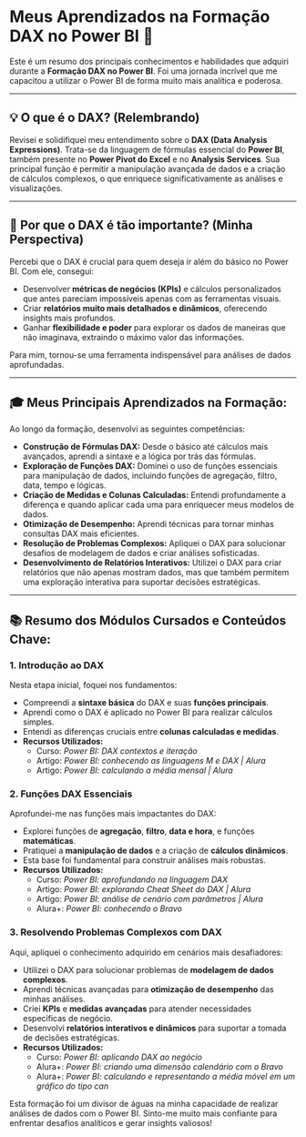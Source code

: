 # Meus Aprendizados na Formação DAX no Power BI 🚀

Este é um resumo dos principais conhecimentos e habilidades que adquiri durante a **Formação DAX no Power BI**. Foi uma jornada incrível que me capacitou a utilizar o Power BI de forma muito mais analítica e poderosa.

---

## 💡 O que é o DAX? (Relembrando)

Revisei e solidifiquei meu entendimento sobre o **DAX (Data Analysis Expressions)**. Trata-se da linguagem de fórmulas essencial do **Power BI**, também presente no **Power Pivot do Excel** e no **Analysis Services**. Sua principal função é permitir a manipulação avançada de dados e a criação de cálculos complexos, o que enriquece significativamente as análises e visualizações.

---

## 🤔 Por que o DAX é tão importante? (Minha Perspectiva)

Percebi que o DAX é crucial para quem deseja ir além do básico no Power BI. Com ele, consegui:

* Desenvolver **métricas de negócios (KPIs)** e cálculos personalizados que antes pareciam impossíveis apenas com as ferramentas visuais.
* Criar **relatórios muito mais detalhados e dinâmicos**, oferecendo insights mais profundos.
* Ganhar **flexibilidade e poder** para explorar os dados de maneiras que não imaginava, extraindo o máximo valor das informações.

Para mim, tornou-se uma ferramenta indispensável para análises de dados aprofundadas.

---

## 🎓 Meus Principais Aprendizados na Formação:

Ao longo da formação, desenvolvi as seguintes competências:

* **Construção de Fórmulas DAX:** Desde o básico até cálculos mais avançados, aprendi a sintaxe e a lógica por trás das fórmulas.
* **Exploração de Funções DAX:** Dominei o uso de funções essenciais para manipulação de dados, incluindo funções de agregação, filtro, data, tempo e lógicas.
* **Criação de Medidas e Colunas Calculadas:** Entendi profundamente a diferença e quando aplicar cada uma para enriquecer meus modelos de dados.
* **Otimização de Desempenho:** Aprendi técnicas para tornar minhas consultas DAX mais eficientes.
* **Resolução de Problemas Complexos:** Apliquei o DAX para solucionar desafios de modelagem de dados e criar análises sofisticadas.
* **Desenvolvimento de Relatórios Interativos:** Utilizei o DAX para criar relatórios que não apenas mostram dados, mas que também permitem uma exploração interativa para suportar decisões estratégicas.

---

## 📚 Resumo dos Módulos Cursados e Conteúdos Chave:

### 1. Introdução ao DAX
Nesta etapa inicial, foquei nos fundamentos:
* Compreendi a **sintaxe básica** do DAX e suas **funções principais**.
* Aprendi como o DAX é aplicado no Power BI para realizar cálculos simples.
* Entendi as diferenças cruciais entre **colunas calculadas e medidas**.
* **Recursos Utilizados:**
    * Curso: *Power BI: DAX contextos e iteração*
    * Artigo: *Power BI: conhecendo as linguagens M e DAX | Alura*
    * Artigo: *Power BI: calculando a média mensal | Alura*

### 2. Funções DAX Essenciais
Aprofundei-me nas funções mais impactantes do DAX:
* Explorei funções de **agregação**, **filtro**, **data e hora**, e funções **matemáticas**.
* Pratiquei a **manipulação de dados** e a criação de **cálculos dinâmicos**.
* Esta base foi fundamental para construir análises mais robustas.
* **Recursos Utilizados:**
    * Curso: *Power BI: aprofundando na linguagem DAX*
    * Artigo: *Power BI: explorando Cheat Sheet do DAX | Alura*
    * Artigo: *Power BI: análise de cenário com parâmetros | Alura*
    * Alura+: *Power BI: conhecendo o Bravo*

### 3. Resolvendo Problemas Complexos com DAX
Aqui, apliquei o conhecimento adquirido em cenários mais desafiadores:
* Utilizei o DAX para solucionar problemas de **modelagem de dados complexos**.
* Aprendi técnicas avançadas para **otimização de desempenho** das minhas análises.
* Criei **KPIs** e **medidas avançadas** para atender necessidades específicas de negócio.
* Desenvolvi **relatórios interativos e dinâmicos** para suportar a tomada de decisões estratégicas.
* **Recursos Utilizados:**
    * Curso: *Power BI: aplicando DAX ao negócio*
    * Alura+: *Power BI: criando uma dimensão calendário com o Bravo*
    * Alura+: *Power BI: calculando e representando a média móvel em um gráfico do tipo can*

Esta formação foi um divisor de águas na minha capacidade de realizar análises de dados com o Power BI. Sinto-me muito mais confiante para enfrentar desafios analíticos e gerar insights valiosos!